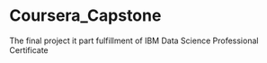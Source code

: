 # Coursera_Capstone
The final project it part fulfillment of IBM Data Science Professional Certificate 
